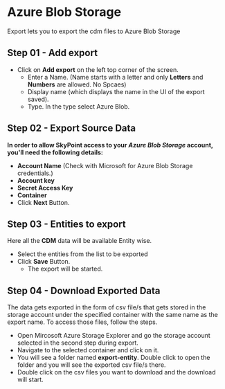 # Azure Blob Storage

Export lets you to export the cdm files to Azure Blob Storage

## Step 01 - Add export

- Click on **Add export** on the left top corner of the screen.
    - Enter a Name. (Name starts with a letter and only **Letters** and **Numbers** are allowed. No Spcaes)
    - Display name (which displays the name in the UI of the export saved).
    - Type. In the type select Azure Blob.

## Step 02 - Export Source Data
**In order to allow SkyPoint access to your _Azure Blob Storage_ account, you'll need the following details:**
- **Account Name** (Check with Microsoft for Azure Blob Storage credentials.)
- **Account key**
- **Secret Access Key**
- **Container**
- Click **Next** Button.

## Step 03 - Entities to export
Here all the **CDM** data will be available Entity wise.
- Select the entities from the list to be exported
- Click **Save** Button.
    - The export will be started.

## Step 04 - Download Exported Data
The data gets exported in the form of csv file/s that gets stored in the storage account under the specified container with the same name as the export name. To access those files, follow the steps.

- Open Mircosoft Azure Storage Explorer and go the storage account selected in the second step during export.
- Navigate to the selected container and click on it.
- You will see a folder named **export-entity**. Double click to open the folder and you will see the exported csv file/s there.
- Double click on the csv files you want to download and the download will start.